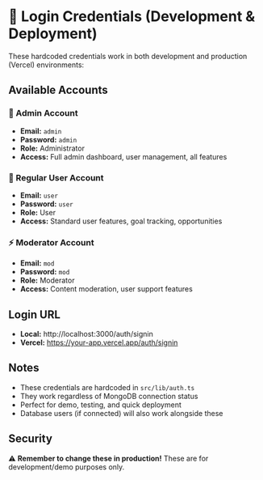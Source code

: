 # 🔐 Login Credentials (Development & Deployment)

These hardcoded credentials work in both development and production (Vercel) environments:

## Available Accounts

### 🔴 Admin Account
- **Email:** `admin`
- **Password:** `admin`
- **Role:** Administrator
- **Access:** Full admin dashboard, user management, all features

### 👤 Regular User Account  
- **Email:** `user`
- **Password:** `user`
- **Role:** User
- **Access:** Standard user features, goal tracking, opportunities

### ⚡ Moderator Account
- **Email:** `mod` 
- **Password:** `mod`
- **Role:** Moderator
- **Access:** Content moderation, user support features

## Login URL
- **Local:** http://localhost:3000/auth/signin
- **Vercel:** https://your-app.vercel.app/auth/signin

## Notes
- These credentials are hardcoded in `src/lib/auth.ts`
- They work regardless of MongoDB connection status
- Perfect for demo, testing, and quick deployment
- Database users (if connected) will also work alongside these

## Security
⚠️ **Remember to change these in production!** These are for development/demo purposes only.